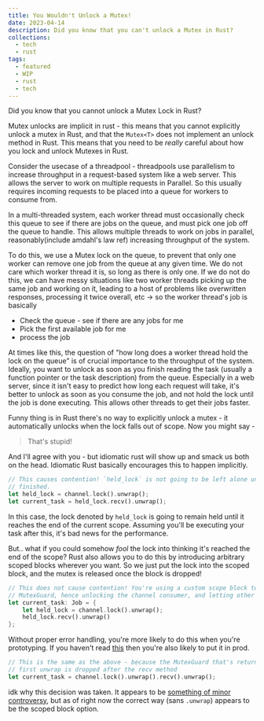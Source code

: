 ```yaml
---
title: You Wouldn't Unlock a Mutex!
date: 2023-04-14
description: Did you know that you can't unlock a Mutex in Rust?
collections:
  - tech
  - rust
tags:
  - featured
  - WIP
  - rust
  - tech
---
```


Did you know that you cannot unlock a Mutex Lock in Rust?

Mutex unlocks are implicit in rust - this means that you cannot explicitly unlock a mutex in Rust, and that the `Mutex<T>` does not implement an unlock method in Rust.
This means that you need to be _really_ careful about how you lock and unlock Mutexes in Rust.

Consider the usecase of a threadpool - threadpools use parallelism to increase throughput in a request-based system like a web server. This allows the server to work on multiple requests in Parallel. So this usually requires incoming requests to be placed into a queue for workers to consume from.

In a multi-threaded system, each worker thread must occasionally check this queue to see if there are jobs on the queue, and must pick one job off the queue to handle. This allows multiple threads to work on jobs in parallel, reasonably(include amdahl's law ref) increasing throughput of the system.

To do this, we use a Mutex lock on the queue, to prevent that only one worker can remove one job from the queue at any given time. We do not care which worker thread it is, so long as there is only one. If we do not do this, we can have messy situations like two worker threads picking up the same job and working on it, leading to a host of problems like overwritten responses, processing it twice overall, etc -> so the worker thread's job is basically

- Check the queue - see if there are any jobs for me
- Pick the first available job for me
- process the job

At times like this, the question of "how long does a worker thread hold the lock on the queue" is of crucial importance to the throughput of the system. Ideally, you want to unlock as soon as you finish reading the task (usually a function pointer or the task description) from the queue. Especially in a web server, since it isn't easy to predict how long each request will take, it's better to unlock as soon as you consume the job, and not hold the lock until the job is done executing. This allows other threads to get their jobs faster.

Funny thing is in Rust there's no way to explicitly unlock a mutex - it automatically unlocks when the lock falls out of scope. Now you might say -

> That's stupid!

And I'll agree with you - but idiomatic rust will show up and smack us both on the head. Idiomatic Rust basically encourages this to happen implicitly.

```rust
// This causes contention! `held_lock` is not going to be left alone until the task is
// finished.
let held_lock = channel.lock().unwrap();
let current_task = held_lock.recv().unwrap();
```

In this case, the lock denoted by `held_lock` is going to remain held until it reaches the end of the current scope. Assuming you'll be executing your task after this, it's bad news for the performance.

But.. what if you could somehow _fool_ the lock into thinking it's reached the end of the scope? Rust also allows you to do this by introducing arbitrary scoped blocks wherever you want. So we just put the lock into the scoped block, and the mutex is released once the block is dropped!

```rust
// This does not cause contention! You're using a custom scope block to drop the
// MutexGuard, hence unlocking the channel consumer, and letting other threads get jobs
let current_task: Job = {
	let held_lock = channel.lock().unwrap();
	held_lock.recv().unwrap()
};
```

Without proper error handling, you're more likely to do this when you're prototyping. If you haven't read [this](https://blog.burntsushi.net/rust-error-handling/) then you're also likely to put it in prod.

```rust
// This is the same as the above - because the MutexGuard that's returned after the
// first unwrap is dropped after the recv method
let current_task = channel.lock().unwrap().recv().unwrap();
```

idk why this decision was taken. It appears to be [something of minor controversy](https://github.com/rust-lang/book/issues/1871), but as of right now the correct way (sans `.unwrap`) appears to be the scoped block option.

